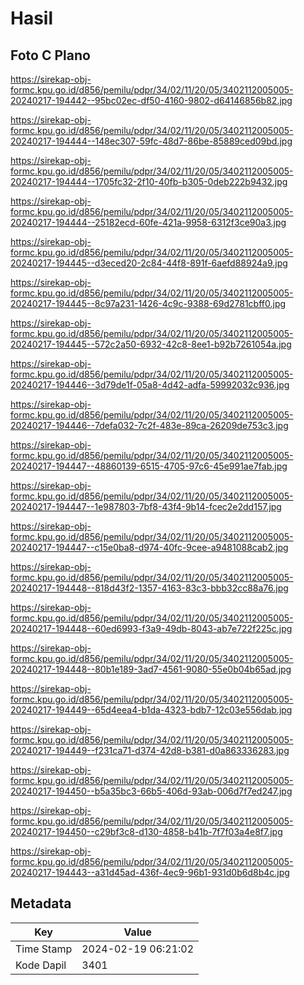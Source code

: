 # Hasil

## Foto C Plano

https://sirekap-obj-formc.kpu.go.id/d856/pemilu/pdpr/34/02/11/20/05/3402112005005-20240217-194442--95bc02ec-df50-4160-9802-d64146856b82.jpg

https://sirekap-obj-formc.kpu.go.id/d856/pemilu/pdpr/34/02/11/20/05/3402112005005-20240217-194444--148ec307-59fc-48d7-86be-85889ced09bd.jpg

https://sirekap-obj-formc.kpu.go.id/d856/pemilu/pdpr/34/02/11/20/05/3402112005005-20240217-194444--1705fc32-2f10-40fb-b305-0deb222b9432.jpg

https://sirekap-obj-formc.kpu.go.id/d856/pemilu/pdpr/34/02/11/20/05/3402112005005-20240217-194444--25182ecd-60fe-421a-9958-6312f3ce90a3.jpg

https://sirekap-obj-formc.kpu.go.id/d856/pemilu/pdpr/34/02/11/20/05/3402112005005-20240217-194445--d3eced20-2c84-44f8-891f-6aefd88924a9.jpg

https://sirekap-obj-formc.kpu.go.id/d856/pemilu/pdpr/34/02/11/20/05/3402112005005-20240217-194445--8c97a231-1426-4c9c-9388-69d2781cbff0.jpg

https://sirekap-obj-formc.kpu.go.id/d856/pemilu/pdpr/34/02/11/20/05/3402112005005-20240217-194445--572c2a50-6932-42c8-8ee1-b92b7261054a.jpg

https://sirekap-obj-formc.kpu.go.id/d856/pemilu/pdpr/34/02/11/20/05/3402112005005-20240217-194446--3d79de1f-05a8-4d42-adfa-59992032c936.jpg

https://sirekap-obj-formc.kpu.go.id/d856/pemilu/pdpr/34/02/11/20/05/3402112005005-20240217-194446--7defa032-7c2f-483e-89ca-26209de753c3.jpg

https://sirekap-obj-formc.kpu.go.id/d856/pemilu/pdpr/34/02/11/20/05/3402112005005-20240217-194447--48860139-6515-4705-97c6-45e991ae7fab.jpg

https://sirekap-obj-formc.kpu.go.id/d856/pemilu/pdpr/34/02/11/20/05/3402112005005-20240217-194447--1e987803-7bf8-43f4-9b14-fcec2e2dd157.jpg

https://sirekap-obj-formc.kpu.go.id/d856/pemilu/pdpr/34/02/11/20/05/3402112005005-20240217-194447--c15e0ba8-d974-40fc-9cee-a9481088cab2.jpg

https://sirekap-obj-formc.kpu.go.id/d856/pemilu/pdpr/34/02/11/20/05/3402112005005-20240217-194448--818d43f2-1357-4163-83c3-bbb32cc88a76.jpg

https://sirekap-obj-formc.kpu.go.id/d856/pemilu/pdpr/34/02/11/20/05/3402112005005-20240217-194448--60ed6993-f3a9-49db-8043-ab7e722f225c.jpg

https://sirekap-obj-formc.kpu.go.id/d856/pemilu/pdpr/34/02/11/20/05/3402112005005-20240217-194448--80b1e189-3ad7-4561-9080-55e0b04b65ad.jpg

https://sirekap-obj-formc.kpu.go.id/d856/pemilu/pdpr/34/02/11/20/05/3402112005005-20240217-194449--65d4eea4-b1da-4323-bdb7-12c03e556dab.jpg

https://sirekap-obj-formc.kpu.go.id/d856/pemilu/pdpr/34/02/11/20/05/3402112005005-20240217-194449--f231ca71-d374-42d8-b381-d0a863336283.jpg

https://sirekap-obj-formc.kpu.go.id/d856/pemilu/pdpr/34/02/11/20/05/3402112005005-20240217-194450--b5a35bc3-66b5-406d-93ab-006d7f7ed247.jpg

https://sirekap-obj-formc.kpu.go.id/d856/pemilu/pdpr/34/02/11/20/05/3402112005005-20240217-194450--c29bf3c8-d130-4858-b41b-7f7f03a4e8f7.jpg

https://sirekap-obj-formc.kpu.go.id/d856/pemilu/pdpr/34/02/11/20/05/3402112005005-20240217-194443--a31d45ad-436f-4ec9-96b1-931d0b6d8b4c.jpg


## Metadata

| Key        | Value               |
| ---------- | ------------------- |
| Time Stamp | 2024-02-19 06:21:02 |
| Kode Dapil | 3401                |



